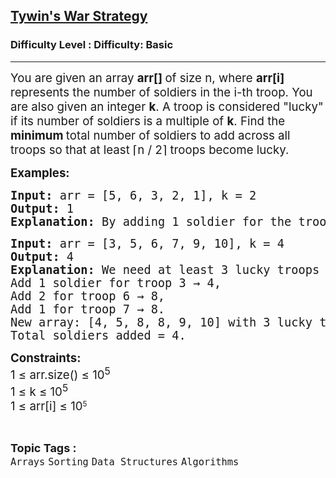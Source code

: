 <h2><a href="https://www.geeksforgeeks.org/problems/tywins-war-strategy0527/1?page=2&category=Arrays,Strings,Linked%20List,Stack,Queue&difficulty=Basic&status=unsolved&sortBy=submissions">Tywin's War Strategy</a></h2><h3>Difficulty Level : Difficulty: Basic</h3><hr><div class="problems_problem_content__Xm_eO"><p class="whitespace-pre-wrap break-words"><span style="font-size: 14pt;">You are given an array <strong>arr[] </strong>of size n, where <strong>arr[i]</strong> represents the number of soldiers in the i-th troop. You are also given an integer <strong>k</strong>. A troop is considered "lucky" if its number of soldiers is a multiple of <strong>k</strong>. Find the <strong>minimum </strong>total number of soldiers to add across all troops so that at least ⌈n / 2⌉ troops become lucky.</span></p>
<p class="whitespace-pre-wrap break-words"><span style="font-size: 14pt;"><strong>Examples:</strong></span></p>
<pre class="whitespace-pre-wrap break-words"><span style="font-size: 14pt;"><strong>Input: </strong>arr = [5, 6, 3, 2, 1], k = 2</span><br><span style="font-size: 14pt;"><strong>Output: </strong>1</span><br><span style="font-size: 14pt;"><strong>Explanation:</strong> By adding 1 soldier for the troop with 1 soldier, we get [5, 6, 3, 2, 2]. Now 3 out of 5 troops (6, 2, and 2) are multiples of 2 that satisfy the requirement.</span></pre>
<pre class="whitespace-pre-wrap break-words"><span style="font-size: 14pt;"><strong>Input: </strong>arr = [3, 5, 6, 7, 9, 10], k = 4</span><br><span style="font-size: 14pt;"><strong>Output: </strong>4</span><br><span style="font-size: 14pt;"><strong>Explanation: </strong>We need at least 3 lucky troops since ⌈6 / 2⌉ = 3. Currently, no troop is divisible by 4.
Add 1 soldier for troop 3 → 4,
Add 2 for troop 6 → 8,
Add 1 for troop 7 → 8.
New array: [4, 5, 8, 8, 9, 10] with 3 lucky troops (4, 8, 8).
Total soldiers added = 4.</span></pre>
<p class="whitespace-pre-wrap break-words"><span style="font-size: 14pt;"><strong>Constraints:<br></strong>1 ≤ arr.size() ≤ 10<sup>5</sup><br>1 ≤ k ≤ 10<sup>5</sup><br>1 ≤ arr[i] ≤&nbsp;</span><span style="font-size: 18.6667px;">10</span><sup>5</sup></p></div><br><p><span style=font-size:18px><strong>Topic Tags : </strong><br><code>Arrays</code>&nbsp;<code>Sorting</code>&nbsp;<code>Data Structures</code>&nbsp;<code>Algorithms</code>&nbsp;